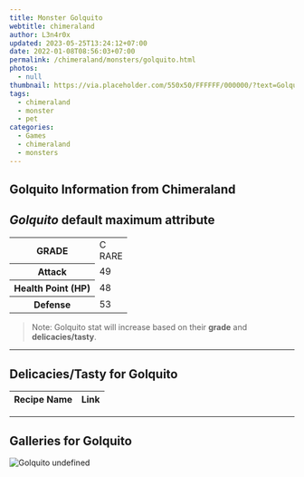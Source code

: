 ```yaml
---
title: Monster Golquito
webtitle: chimeraland
author: L3n4r0x
updated: 2023-05-25T13:24:12+07:00
date: 2022-01-08T08:56:03+07:00
permalink: /chimeraland/monsters/golquito.html
photos:
  - null
thumbnail: https://via.placeholder.com/550x50/FFFFFF/000000/?text=Golquito
tags:
  - chimeraland
  - monster
  - pet
categories:
  - Games
  - chimeraland
  - monsters
---
```


<link
  rel="stylesheet"
  href="https://rawcdn.githack.com/dimaslanjaka/Web-Manajemen/870a349/css/bootstrap-5-3-0-alpha3-wrapper.css"
/>
<section id="bootstrap-wrapper">
  <h2>Golquito Information from Chimeraland</h2>
  <h2 id="attribute"><i>Golquito</i> default maximum attribute</h2>
  <div class="row">
    <div class="col mb-2">
      <div class="card bg-dark text-light">
        <div class="card-body">
          <table>
            <tr>
              <th>GRADE</th>
              <td>C <br /><span class="text-primary">RARE</span></td>
            </tr>
            <tr>
              <th>Attack</th>
              <td>49</td>
            </tr>
            <tr>
              <th>Health Point (HP)</th>
              <td>48</td>
            </tr>
            <tr>
              <th>Defense</th>
              <td>53</td>
            </tr>
          </table>
        </div>
      </div>
    </div>
  </div>
  <blockquote>
    Note: Golquito stat will increase based on their <b>grade</b> and
    <b>delicacies/tasty</b>.
  </blockquote>
  <hr />
  <h2 id="delicacies">Delicacies/Tasty for Golquito</h2>
  <div class="card">
    <div class="card-body">
      <div class="table-responsive">
        <table class="table table-striped table-dark">
          <thead>
            <tr>
              <th>Recipe Name</th>
              <th>Link</th>
            </tr>
          </thead>
          <tbody></tbody>
        </table>
      </div>
    </div>
  </div>
  <hr />
  <div id="gallery">
    <h2>Galleries for Golquito</h2>
    <div class="row">
      <div class="col-lg-6 col-12">
        <img
          src="https://www.webmanajemen.com/undefined"
          alt="Golquito undefined"
        />
      </div>
    </div>
  </div>
</section>